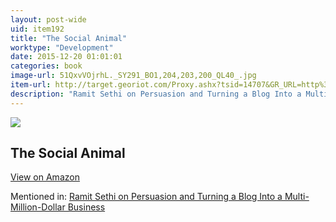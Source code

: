 ```yaml
---
layout: post-wide
uid: item192
title: "The Social Animal"
worktype: "Development"
date: 2015-12-20 01:01:01
categories: book
image-url: 51QxvVOjrhL._SY291_BO1,204,203,200_QL40_.jpg
item-url: http://target.georiot.com/Proxy.ashx?tsid=14707&GR_URL=http%3A%2F%2Fwww.amazon.com%2FSocial-Animal-Elliot-Aronson%2Fdp%2F1429233419%2F
description: "Ramit Sethi on Persuasion and Turning a Blog Into a Multi-Million-Dollar Business"
---
```

<a href="http://target.georiot.com/Proxy.ashx?tsid=14707&GR_URL=http%3A%2F%2Fwww.amazon.com%2FSocial-Animal-Elliot-Aronson%2Fdp%2F1429233419%2F" target="blank"><img src="../../../../img/thumbs/51QxvVOjrhL._SY291_BO1,204,203,200_QL40_.jpg" class="prod-img"></a>
<h2>The Social Animal</h2>
<p><a class="btn btn-primary" href="http://target.georiot.com/Proxy.ashx?tsid=14707&GR_URL=http%3A%2F%2Fwww.amazon.com%2FSocial-Animal-Elliot-Aronson%2Fdp%2F1429233419%2F" target="blank">View on Amazon</a><p>
<p>Mentioned in: <a href="http://fourhourworkweek.com/2014/10/09/ramit-sethi-on-persuasion-and-turning-a-blog-into-a-multi-million-dollar-business/" target="blank">Ramit Sethi on Persuasion and Turning a Blog Into a Multi-Million-Dollar Business</a></p>
